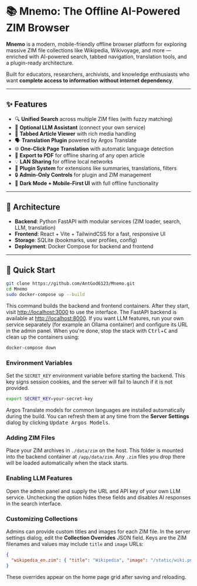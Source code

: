 # 📚 Mnemo: The Offline AI-Powered ZIM Browser

**Mnemo** is a modern, mobile-friendly offline browser platform for exploring massive ZIM file collections like Wikipedia, Wikivoyage, and more — enriched with AI-powered search, tabbed navigation, translation tools, and a plugin-ready architecture.

Built for educators, researchers, archivists, and knowledge enthusiasts who want **complete access to information without internet dependency**.

---

## ✨ Features

- 🔍 **Unified Search** across multiple ZIM files (with fuzzy matching)
- 🤖 **Optional LLM Assistant** (connect your own service)
- 📑 **Tabbed Article Viewer** with rich media handling
- 🗣️ **Translation Plugin** powered by Argos Translate
- 🌐 **One-Click Page Translation** with automatic language detection
- 📄 **Export to PDF** for offline sharing of any open article
- 💡 **LAN Sharing** for offline local networks
- 🧩 **Plugin System** for extensions like summaries, translations, filters
- 🔒 **Admin-Only Controls** for plugin and ZIM management
- 🌙 **Dark Mode + Mobile-First UI** with full offline functionality

---

## 🧠 Architecture

- **Backend**: Python FastAPI with modular services (ZIM loader, search, LLM, translation)
- **Frontend**: React + Vite + TailwindCSS for a fast, responsive UI
- **Storage**: SQLite (bookmarks, user profiles, config)
- **Deployment**: Docker Compose for backend and frontend

---

## 🚀 Quick Start

```bash
git clone https://github.com/AntGod6123/Mnemo.git
cd Mnemo
sudo docker-compose up --build

``` 

This command builds the backend and frontend containers. After they start,
visit <http://localhost:3000> to use the interface. The FastAPI backend is
available at <http://localhost:8000>. If you want LLM features, run your own
service separately (for example an Ollama container) and configure its URL in
the admin panel. When you're done, stop the stack with <kbd>Ctrl</kbd>+<kbd>C</kbd>
and clean up the containers using:

```bash
docker-compose down

```

### Environment Variables

Set the `SECRET_KEY` environment variable before starting the backend. This
key signs session cookies, and the server will fail to launch if it is not
provided.

```bash
export SECRET_KEY=your-secret-key
```

Argos Translate models for common languages are installed automatically during
the build. You can refresh them at any time from the **Server Settings** dialog
by clicking <kbd>Update Argos Models</kbd>.

### Adding ZIM Files

Place your ZIM archives in `./data/zim` on the host. This folder is mounted into
the backend container at `/app/data/zim`. Any `.zim` files you drop there will
be loaded automatically when the stack starts.

### Enabling LLM Features

Open the admin panel and supply the URL and API key of your own LLM service.
Unchecking the option hides these fields and disables AI responses in the
search interface.

### Customizing Collections

Admins can provide custom titles and images for each ZIM file. In the server
settings dialog, edit the **Collection Overrides** JSON field. Keys are the
ZIM filenames and values may include `title` and `image` URLs:

```json
{
  "wikipedia_en.zim": { "title": "Wikipedia", "image": "/static/wiki.png" }
}
```
These overrides appear on the home page grid after saving and reloading.

